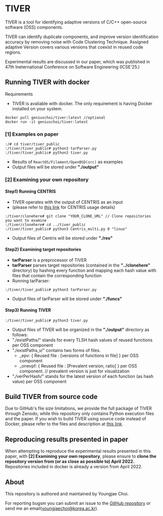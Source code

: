 # TIVER
TIVER is a tool for identifying adaptive versions of C/C++ open-source software (OSS) components. 

TIVER can identify duplicate components, and improve version identification accuracy by removing noise with Code Clustering Technique. Assigned adaptive Version covers various versions that coexist in reused code regions.  

Experimental results are discussed in our paper, which was published in 47th Ineternational Conference on Software Engineering (ICSE'25.)

## Running TIVER with docker
Requirements
- TIVER is avaliable with docker. The only requirement is having Docker installed on your system. 

```
docker pull geniuschoi/tiver:latest //optional
docker run -it geniuschoi/tiver:latest
```

### [1] Examples on paper
```
:/# cd tiver/tiver_public
:/tiver/tiver_public# python3 tarParser.py
:/tiver/tiver_public# python3 tiver.py
```
- Results of `ReactOS/Filament/OpenBSD(src)` as examples
- Output files will be stored under **"./output"**

### [2] Examining your own repository

#### Step1) Running CENTRIS

- TIVER operates with the output of CENTRIS as an input 
- (please refer to [this link](https://github.com/WOOSEUNGHOON/Centris-public) for CENTRIS usage details)

```
:/tiver/clonehere# git clone "YOUR_CLONE_URL" // Clone repositories you want to examine
:/tiver/clonehere# cd ../tiver_public
:/tiver/tiver_public# python3 Centris_multi.py 0 "linux"
```
- Output files of Centris will be stored under **"./res"**

#### Step2) Examining target repositories
 - **tarParser** is a preprocessor of TIVER
 - **tarParser** parses target repositories (contained in the **"../clonehere"** directory) by
hashing every function and mapping each hash value with files that contain the
corresponding function
- Running tarParser:
```
:/tiver/tiver_public# python3 tarParser.py
```
- Output files of tarParser will be stored under **"./funcs"**
#### Step3) Running TIVER
```
:/tiver/tiver_public# python3 tiver.py
```
- Output files of TIVER will be organized in the **"./output"** directory as follows:
- "./existPaths/" stands for every TLSH hash values of reused functions per OSS
component
- "./existPaths_v/" contains two forms of files.
    -  _epv: { Reused file : [versions of functions in file] } per OSS component
    -  _onevpf: { Reused file : [Prevalent version, ratio] } per OSS component. //
prevalent version is just for visualization
- "./verPerHash/" stands for the latest version of each function (as hash value) per OSS component

## Build TIVER from source code
Due to GitHub's file size limitations, we provide the full package of TIVER through Zenodo, while this repository only contains Python execution files and the paper. If you wish to build TIVER using source code instead of Docker, please refer to the files and description at [this link](https://zenodo.org/records/14541086).

## Reproducing results presented in paper
When attempting to reproduce the experimental results presented in this paper, with **[2] Examining your own repository**, please ensure to 
**clone the repository version from (or as close as possible to) April 2022.** Repositories included in docker is already a version from April 2022.

## About
This repository is authored and maintained by Youngjae Choi.

For reporting bugsm you can submit an issue to the [GitHub repository](https://github.com/Genius-Choi/TIVER-public) or send me an email(youngjaechoi@korea.ac.kr).
